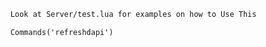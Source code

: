 ```txt
    Look at Server/test.lua for examples on how to Use This
```
```diff
    Commands('refreshdapi')
```